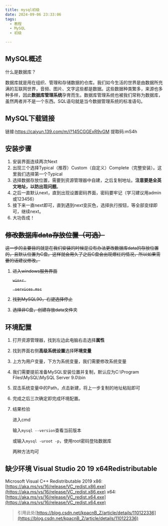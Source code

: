 ```yaml
---
title: mysql初级
date: 2024-09-06 23:33:06
tags:
  - 教程
  - MySQL
  - 初级

---
```

<!-- ## 目录：

MySQL概述

sql

函数

约束

多表查询

事务

*** -->

## MySQL概述

什么是数据库？

数据库就是用在组织、管理和存储数据的仓库。我们如今生活的世界是由数据所充满的互联网世界，音频、图片、文字这些都是数据。这些数据种类繁多，来源也多种多样，因此**数据库管理系统**孕育而生。数据库管理系统也被我们常称为数据库，虽然两者并不是一个东西。SQL语句就是当今数据管理系统的标准语句。

## MySQL下载链接

链接:https://caiyun.139.com/m/i?145CGGExR9vGM
提取码:mS4h

## 安装步骤

1. 安装界面连续两次Next
2. 出现三个选择Typical（推荐）Custom（自定义）Complete（完整安装）。这里我们选择第一个Typical
3. 选择数据存放位置，需要到资源管理器中自建，之后复制地址。**注意要是全英文地址，以防出现问题**。
4. 之后一直默认next，直到出现设置密码界面，密码要牢记（学习建议用admin或123456）
5. 接下来一直next即可，直到遇到next变灰色，选择执行按钮，等全部变绿即可，继续next。
6. 大功告成！

## ~~修改数据库data存放位置（可选）~~

~~这一步的主要目的就是在我们安装的时候是没有办法更改数据库data的存放位置的，且默认位置为C盘。这样就会用久了之后C盘会出现爆红的情况，所以如果需要的话建议修改。~~

1. ~~进入windows服务界面~~
   
   ~~`win+r `~~
   
   ~~` services.msc`~~
2. ~~找到MySQL90，右键选择停止~~
3. ~~选择非C盘，创建存放data文件夹~~

## 环境配置

1. 打开资源管理器，找到左边此电脑右击选择**属性**
2. 找到界面右侧**高级系统设置**选择**环境变量**
3. 上方为用户变量，下方为系统变量，我们需要修改系统变量
4. 我们需要提前准备MySQL安装位置并复制，默认应为C:\Program Files\MySQL\MySQL Server 9.0\bin
5. 双击系统变量中的Path，点击新建，将上一步复制的地址粘贴即可
6. 完成之后三次确定即完成环境配置。
7. 结果检验
   
   进入cmd
   
   输入`mysql --version`查看当前版本
   
   或输入`mysql -uroot -p`，使用root密码登陆数据库
   
   两种方法均可


## 缺少环境 Visual Studio 20 19 x64Redistributable

Microsoft Visual C++ Redistributable 2019
x86: [https://aka.ms/vs/16/release/VC_redist.x86.exe](https://aka.ms/vs/16/release/VC_redist.x86.exe)
x64: [https://aka.ms/vs/16/release/VC_redist.x64.exe](https://aka.ms/vs/16/release/VC_redist.x64.exe)

> 引用此处[https://blog.csdn.net/kpacnB_Z/article/details/110122336](https://blog.csdn.net/kpacnB_Z/article/details/110122336)
